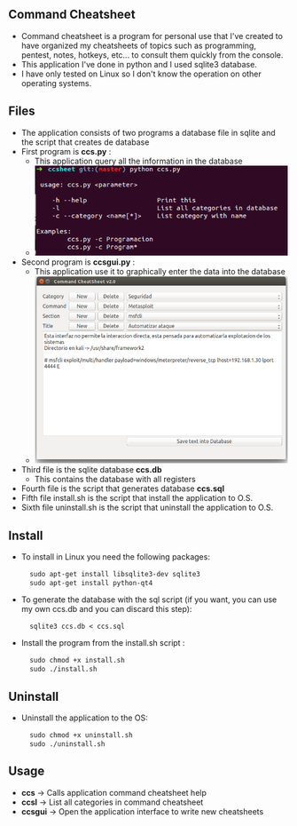 ## Command Cheatsheet

* Command cheatsheet is a program for personal use that I've created to have organized my cheatsheets of topics such as programming, pentest, notes, hotkeys, etc... to consult them quickly from the console.
* This application I've done in python and I used sqlite3 database.
* I have only tested on Linux so I don't know the operation on other operating systems.

## Files

* The application consists of two programs a database file in sqlite and the script that creates de database
* First program is **ccs.py** : 
    - This application query all the information in the database
    - ![Alt text](images/help.png?raw=true "Help")
* Second program is **ccsgui.py** :
    - This application use it to graphically enter the data into the database
    - ![Alt text](images/gui.png?raw=true "Gui")
* Third file is the sqlite database **ccs.db**
    - This contains the database with all registers
* Fourth file is the script that generates database **ccs.sql**
* Fifth file install.sh is the script that install the application to O.S.    
* Sixth file uninstall.sh is the script that uninstall the application to O.S.    

## Install

* To install in Linux you need the following packages:

  ```
    sudo apt-get install libsqlite3-dev sqlite3
    sudo apt-get install python-qt4
  ```
* To generate the database with the sql script (if you want, you can use my own ccs.db and you can discard this step):

  ```
    sqlite3 ccs.db < ccs.sql
  ```
* Install the program from the install.sh script :

  ```
    sudo chmod +x install.sh
    sudo ./install.sh
  ```


## Uninstall

* Uninstall the application to the OS:

  ```
    sudo chmod +x uninstall.sh
    sudo ./uninstall.sh
  ```


## Usage

* **ccs**    -> Calls application command cheatsheet help
* **ccsl**   -> List all categories in command cheatsheet
* **ccsgui** -> Open the application interface to write new cheatsheets
 


